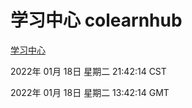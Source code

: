 # 学习中心 colearnhub
[学习中心](http://59.174.27.143:56308/colearnhub/)

2022年 01月 18日 星期二 21:42:14 CST

2022年 01月 18日 星期二 13:42:14 GMT

